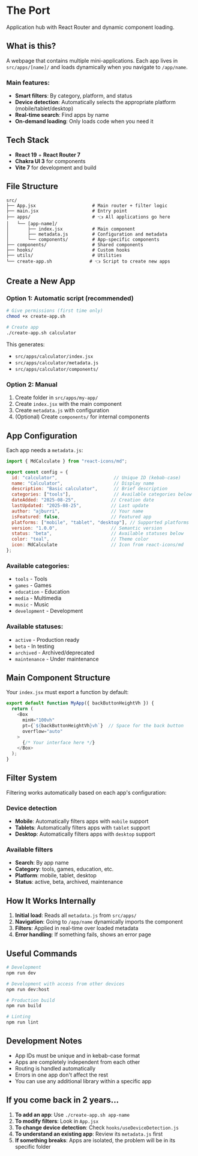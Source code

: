 # The Port

Application hub with React Router and dynamic component loading.

## What is this?

A webpage that contains multiple mini-applications. Each app lives in `src/apps/[name]/` and loads dynamically when you navigate to `/app/name`.

### Main features:
- **Smart filters**: By category, platform, and status
- **Device detection**: Automatically selects the appropriate platform (mobile/tablet/desktop)
- **Real-time search**: Find apps by name
- **On-demand loading**: Only loads code when you need it

## Tech Stack

- **React 19** + **React Router 7**
- **Chakra UI 3** for components
- **Vite 7** for development and build

## File Structure

```
src/
├── App.jsx                     # Main router + filter logic
├── main.jsx                    # Entry point
├── apps/                       # 👈 All applications go here
│   └── [app-name]/
│       ├── index.jsx           # Main component
│       ├── metadata.js         # Configuration and metadata
│       └── components/         # App-specific components
├── components/                 # Shared components
├── hooks/                      # Custom hooks
├── utils/                      # Utilities
└── create-app.sh              # 👈 Script to create new apps
```

## Create a New App

### Option 1: Automatic script (recommended)

```bash
# Give permissions (first time only)
chmod +x create-app.sh

# Create app
./create-app.sh calculator
```

This generates:
- `src/apps/calculator/index.jsx`
- `src/apps/calculator/metadata.js` 
- `src/apps/calculator/components/`

### Option 2: Manual

1. Create folder in `src/apps/my-app/`
2. Create `index.jsx` with the main component
3. Create `metadata.js` with configuration
4. (Optional) Create `components/` for internal components

## App Configuration

Each app needs a `metadata.js`:

```javascript
import { MdCalculate } from "react-icons/md";

export const config = {
  id: "calculator",                     // Unique ID (kebab-case)
  name: "Calculator",                   // Display name
  description: "Basic calculator",      // Brief description
  categories: ["tools"],                // Available categories below
  dateAdded: "2025-08-25",             // Creation date
  lastUpdated: "2025-08-25",           // Last update
  author: "ajburri",                   // Your name
  isFeatured: false,                   // Featured app
  platforms: ["mobile", "tablet", "desktop"], // Supported platforms
  version: "1.0.0",                    // Semantic version
  status: "beta",                      // Available statuses below
  color: "teal",                       // Theme color
  icon: MdCalculate                    // Icon from react-icons/md
};
```

### Available categories:
- `tools` - Tools
- `games` - Games  
- `education` - Education
- `media` - Multimedia
- `music` - Music
- `development` - Development

### Available statuses:
- `active` - Production ready
- `beta` - In testing
- `archived` - Archived/deprecated
- `maintenance` - Under maintenance

## Main Component Structure

Your `index.jsx` must export a function by default:

```javascript
export default function MyApp({ backButtonHeightVh }) {
  return (
    <Box 
      minH="100vh" 
      pt={`${backButtonHeightVh}vh`}  // Space for the back button
      overflow="auto"
    >
      {/* Your interface here */}
    </Box>
  );
}
```

## Filter System

Filtering works automatically based on each app's configuration:

### Device detection
- **Mobile**: Automatically filters apps with `mobile` support
- **Tablets**: Automatically filters apps with `tablet` support  
- **Desktop**: Automatically filters apps with `desktop` support

### Available filters
- **Search**: By app name
- **Category**: tools, games, education, etc.
- **Platform**: mobile, tablet, desktop
- **Status**: active, beta, archived, maintenance

## How It Works Internally

1. **Initial load**: Reads all `metadata.js` from `src/apps/`
2. **Navigation**: Going to `/app/name` dynamically imports the component
3. **Filters**: Applied in real-time over loaded metadata
4. **Error handling**: If something fails, shows an error page

## Useful Commands

```bash
# Development
npm run dev

# Development with access from other devices
npm run dev:host

# Production build  
npm run build

# Linting
npm run lint
```

## Development Notes

- App IDs must be unique and in kebab-case format
- Apps are completely independent from each other
- Routing is handled automatically
- Errors in one app don't affect the rest
- You can use any additional library within a specific app

## If you come back in 2 years...

1. **To add an app**: Use `./create-app.sh app-name`
2. **To modify filters**: Look in `App.jsx` 
3. **To change device detection**: Check `hooks/useDeviceDetection.js`
4. **To understand an existing app**: Review its `metadata.js` first
5. **If something breaks**: Apps are isolated, the problem will be in its specific folder

